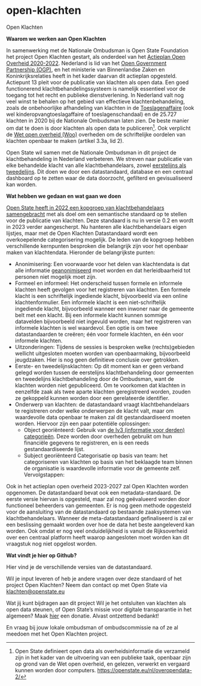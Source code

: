 # open-klachten
Open Klachten

**Waarom we werken aan Open Klachten**

In samenwerking met de Nationale Ombudsman is Open State Foundation het project Open Klachten gestart, als onderdeel van het [Actieplan Open Overheid 2020-2022](https://www.informatiehuishouding.nl/Producten+%26+publicaties/publicaties/2021/02/23/actieplan-open-overheid-2020---2022). Nederland is lid van het [Open Government Partnership (OGP)](https://www.opengovpartnership.org), en het ministerie van Binnenlandse Zaken en Koninkrijksrelaties heeft in het kader daarvan dit actieplan opgesteld. Actiepunt 13 pleit voor de publicatie van klachten als open data. Een goed functionerend klachtbehandelingssysteem is namelijk essentieel voor de toegang tot het recht en publieke dienstverlening. In Nederland valt nog veel winst te behalen op het gebied van effectieve klachtenbehandeling, zoals de onbehoorlijke afhandeling van klachten in de [Toeslagenaffaire](https://www.rijksoverheid.nl/onderwerpen/kinderopvangtoeslag/maatregelen-kinderopvangtoeslag) (ook wel kinderopvangtoeslagaffaire of toeslagenschandaal) en de 25.727 klachten in 2020 bij de Nationale Ombudsman laten zien. De beste manier om dat te doen is door klachten als open data te publiceren[^1]. Ook verplicht de [Wet open overheid (Woo)](https://wetten.overheid.nl/BWBR0045754/2022-08-01) overheden om de schriftelijke oordelen van klachten openbaar te maken (artikel 3.3a, lid 2). 

Open State wil samen met de Nationale Ombudsman in dit project de klachtbehandeling in Nederland verbeteren. We streven naar publicatie van elke behandelde klacht van alle klachtbehandelaars, zowel [eerstelijns als tweedelijns](https://www.binnenlandsbestuur.nl/carriere/leren-van-de-klagende-burger). Dit doen we door een datastandaard, database en een centraal dashboard op te zetten waar de data doorzocht, gefilterd en gevisualiseerd kan worden.

**Wat hebben we gedaan en wat gaan we doen**

[Open State heeft in 2022 een kopgroep van klachtbehandelaars samengebracht](https://ibestuur.nl/podium/niets-te-klagen-met-open-data) met als doel om een semantische standaard op te stellen voor de publicatie van klachten. Deze standaard is nu in versie 0.2 en wordt in 2023 verder aangescherpt. Nu hanteren alle klachtbehandelaars eigen lijstjes, maar met de Open Klachten Datastandaard wordt een overkoepelende categorisering mogelijk.
De leden van de kopgroep hebben verschillende kernpunten besproken die belangrijk zijn voor het openbaar maken van klachtendata. 
Hieronder de belangrijkste punten: 
- Anonimisering: Een voorwaarde voor het delen van klachtendata is dat alle informatie [geanonimiseerd](https://www.autoriteitpersoonsgegevens.nl/nl/over-privacy/wetten/algemene-verordening-gegevensbescherming-avg) moet worden en dat herleidbaarheid tot personen niet mogelijk moet zijn.
- Formeel en informeel: Het onderscheid tussen formele en informele klachten heeft gevolgen voor het registreren van klachten. Een formele klacht is een schriftelijk ingediende klacht, bijvoorbeeld via een online klachtenformulier. Een informele klacht is een niet-schriftelijk ingediende klacht, bijvoorbeeld wanneer een inwoner naar de gemeente belt met een klacht. Bij een informele klacht kunnen sommige datavelden bijvoorbeeld niet ingevuld worden, maar het registreren van informele klachten is wel waardevol. Een optie is om twee datastandaarden te creëren; één voor formele klachten, en één voor informele klachten. 
- Uitzonderingen: Tijdens de sessies is besproken welke (rechts)gebieden wellicht uitgesloten moeten worden van openbaarmaking, bijvoorbeeld jeugdzaken. Hier is nog geen definitieve conclusie over getrokken.
- Eerste- en tweedelijnsklachten: Op dit moment kan er geen verband gelegd worden tussen de eerstelijns klachtbehandeling door gemeenten en tweedelijns klachtbehandeling door de Ombudsman, want de klachten worden niet gepubliceerd. Om te voorkomen dat klachten in eenzelfde zaak als twee aparte klachten geregistreerd worden, zouden ze gekoppeld kunnen worden door een gerelateerde identifier. 
- Onderwerp van klachten: de datastandaard vraagt klachtbehandelaars te registreren onder welke onderwerpen de klacht valt, maar om waardevolle data openbaar te maken zal dit gestandaardiseerd moeten worden. Hiervoor zijn een paar potentiële oplossingen:
   * Object georiënteerd: Gebruik van [de Iv3 (informatie voor derden) categorieën](https://www.rijksoverheid.nl/onderwerpen/financien-gemeenten-en-provincies/uitwisseling-financiele-gegevens-met-sisa-en-iv3/informatie-voor-derden-iv3). Deze worden door overheden gebruikt om hun financiële gegevens te registreren, en is een    reeds gestandaardiseerde lijst. 
   * Subject georiënteerd
Categorisatie op basis van team: het categoriseren van klachten op basis van het beklaagde team binnen de organisatie is waardevolle informatie voor de gemeente zelf. 
Vervolgstappen:

Ook in het actieplan open overheid 2023-2027 zal Open Klachten worden opgenomen.
De datastandaard bevat ook een metadata-standaard. De eerste versie hiervan is opgesteld, maar zal nog geëvalueerd worden door functioneel beheerders van gemeenten. 
Er is nog geen methode opgesteld voor de aansluiting van de datastandaard op bestaande zaaksystemen van klachtbehandelaars. Wanneer de meta-datastandaard gefinaliseerd is zal er een beslissing gemaakt worden over hoe de data het beste aangeleverd kan worden. Ook omdat er nog veel onduidelijkheid is vanuit de Rijksoverheid over een centraal platform heeft waarop aangesloten moet worden kan dit vraagstuk nog niet opgelost worden. 

**Wat vindt je hier op Github?**

Hier vind je de verschillende versies van de datastandaard.

Wil je input leveren of heb je andere vragen over deze standaard of het project Open Klachten? Neem dan contact op met Open State via klachten@openstate.eu

Wat jij kunt bijdragen aan dit project
Wil je het ontsluiten van  klachten als open data steunen, of Open State’s missie voor digitale transparantie in het algemeen? Maak [hier](https://openstate.eu/nl/doneren/) een donatie. Alvast ontzettend bedankt!

En vraag bij jouw lokale ombudsman of ombudscommissie na of ze al meedoen met het Open Klachten project. 

[^1]: Open State definieert open data als overheidsinformatie die verzameld zijn in het kader van de uitvoering van een publieke taak, openbaar zijn op grond van de Wet open overheid, en gelezen, verwerkt en vergaard kunnen worden door computers. https://openstate.eu/nl/overopendata-2/
